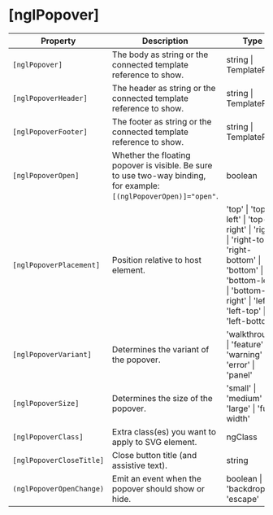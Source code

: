 # [nglPopover]

| Property | Description | Type | Default |
| -------- | ----------- | ---- | ------- |
| `[nglPopover]` | The body as string or the connected template reference to show. | string \| TemplateRef | |
| `[nglPopoverHeader]` | The header as string or the connected template reference to show. | string \| TemplateRef | |
| `[nglPopoverFooter]` | The footer as string or the connected template reference to show. | string \| TemplateRef | |
| `[nglPopoverOpen]` | Whether the floating popover is visible. Be sure to use two-way binding, for example: `[(nglPopoverOpen)]="open"`. | boolean | |
| `[nglPopoverPlacement]` | Position relative to host element. | 'top' \| 'top-left' \| 'top-right' \| 'right' \| 'right-top' \| 'right-bottom' \| 'bottom' \| 'bottom-left' \| 'bottom-right' \| 'left' \| 'left-top' \| 'left-bottom' | 'top' |
| `[nglPopoverVariant]` | Determines the variant of the popover. |  'walkthrough' \| 'feature' \| 'warning' \| 'error' \| 'panel' | |
| `[nglPopoverSize]` | Determines the size of the popover. | 'small' \| 'medium' \| 'large' \| 'full-width' | |
| `[nglPopoverClass]` | Extra class(es) you want to apply to SVG element. | ngClass | |
| `[nglPopoverCloseTitle]` | Close button title (and assistive text). | string | 'Close dialog' | |
| `(nglPopoverOpenChange)` | Emit an event when the popover should show or hide. | boolean \| 'x' \| 'backdrop' \| 'escape' |
